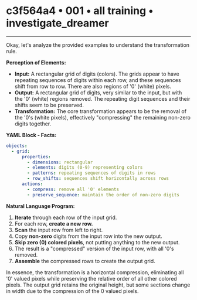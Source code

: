 # c3f564a4 • 001 • all training • investigate_dreamer

---
Okay, let's analyze the provided examples to understand the transformation rule.

**Perception of Elements:**

*   **Input:** A rectangular grid of digits (colors). The grids appear to have repeating sequences of digits within each row, and these sequences shift from row to row. There are also regions of '0' (white) pixels.
*   **Output:** A rectangular grid of digits, very similar to the input, but with the '0' (white) regions removed. The repeating digit sequences and their shifts seem to be preserved.
*   **Transformation:** The core transformation appears to be the removal of the '0's (white pixels), effectively "compressing" the remaining non-zero digits together.

**YAML Block - Facts:**



```yaml
objects:
  - grid:
      properties:
        - dimensions: rectangular
        - elements: digits (0-9) representing colors
        - patterns: repeating sequences of digits in rows
        - row_shifts: sequences shift horizontally across rows
      actions:
        - compress: remove all '0' elements
        - preserve_sequence: maintain the order of non-zero digits
```



**Natural Language Program:**

1.  **Iterate** through each row of the input grid.
2.  For each row, **create a new row.**
3.  **Scan** the input row from left to right.
4. Copy **non-zero** digits from the input row into the new output.
5. **Skip zero (0) colored pixels**, not putting anything to the new output.
6.  The result is a "compressed" version of the input row, with all '0's removed.
7.  **Assemble** the compressed rows to create the output grid.

In essence, the transformation is a horizontal compression, eliminating all '0' valued pixels while preserving the relative order of all other colored pixels. The output grid retains the original height, but some sections change in width due to the compression of the 0 valued pixels.


